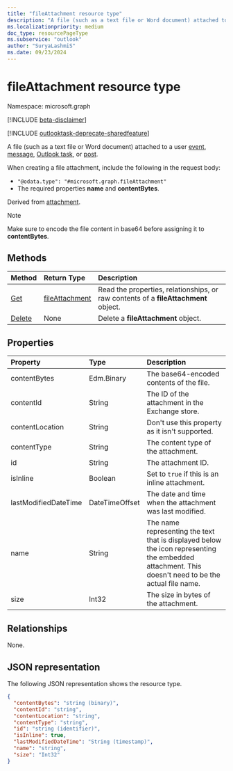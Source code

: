 ```yaml
---
title: "fileAttachment resource type"
description: "A file (such as a text file or Word document) attached to an event, message, task, or post."
ms.localizationpriority: medium
doc_type: resourcePageType
ms.subservice: "outlook"
author: "SuryaLashmiS"
ms.date: 09/23/2024
---
```


# fileAttachment resource type

Namespace: microsoft.graph

[!INCLUDE [beta-disclaimer](../../includes/beta-disclaimer.md)]

[!INCLUDE [outlooktask-deprecate-sharedfeature](../../includes/outlooktask-deprecate-sharedfeature.md)]

A file (such as a text file or Word document) attached to a user [event](../resources/event.md),
[message](../resources/message.md), [Outlook task](../resources/outlooktask.md), or [post](../resources/post.md).

When creating a file attachment, include the following in the request body:

* `"@odata.type": "#microsoft.graph.fileAttachment"`
* The required properties **name** and **contentBytes**.

Derived from [attachment](attachment.md).

> [!NOTE]
> Make sure to encode the file content in base64 before assigning it to **contentBytes**.

## Methods

| Method       | Return Type  |Description|
|:---------------|:--------|:----------|
|[Get](../api/attachment-get.md) | [fileAttachment](fileattachment.md) |Read the properties, relationships, or raw contents of a **fileAttachment** object.|
|[Delete](../api/attachment-delete.md) | None |Delete a **fileAttachment** object. |

## Properties
| Property	   | Type	|Description|
|:---------------|:--------|:----------|
|contentBytes|Edm.Binary|The base64-encoded contents of the file.|
|contentId|String|The ID of the attachment in the Exchange store.|
|contentLocation|String|Don't use this property as it isn't supported.|
|contentType|String|The content type of the attachment.|
|id|String|The attachment ID.|
|isInline|Boolean|Set to `true` if this is an inline attachment.|
|lastModifiedDateTime|DateTimeOffset|The date and time when the attachment was last modified.|
|name|String|The name representing the text that is displayed below the icon representing the embedded attachment. This doesn't need to be the actual file name.|
|size|Int32|The size in bytes of the attachment.|

## Relationships
None.


## JSON representation

The following JSON representation shows the resource type.

<!-- {
  "blockType": "resource",
  "baseType": "microsoft.graph.attachment",
  "keyProperty": "id",
  "optionalProperties": [

  ],
  "@odata.type": "microsoft.graph.fileAttachment"
}-->

```json
{
  "contentBytes": "string (binary)",
  "contentId": "string",
  "contentLocation": "string",
  "contentType": "string",
  "id": "string (identifier)",
  "isInline": true,
  "lastModifiedDateTime": "String (timestamp)",
  "name": "string",
  "size": "Int32"
}
```

<!-- uuid: 8fcb5dbc-d5aa-4681-8e31-b001d5168d79
2015-10-25 14:57:30 UTC -->
<!--
{
  "type": "#page.annotation",
  "description": "fileAttachment resource",
  "keywords": "",
  "section": "documentation",
  "tocPath": "",
  "suppressions": []
}
-->


